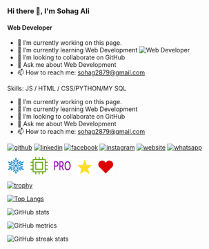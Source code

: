 ### Hi there 👋, I'm Sohag Ali
#### Web Developer

- 🔭 I’m currently working on this page. 
- 🌱 I’m currently learning Web Development                            ![Web Developer](https://cdn.dribbble.com/users/2131993/screenshots/4948736/thoughtworks-gif_dribbble.gif)
- 👯 I’m looking to collaborate on GitHub 
- 💬 Ask me about Web Development 
- 📫 How to reach me: sohag2879@gmail.com 

Skills:   JS / HTML / CSS/PYTHON/MY SQL

- 🔭 I’m currently working on this page. 
- 🌱 I’m currently learning Web Development 
- 👯 I’m looking to collaborate on GitHub 
- 💬 Ask me about Web Development 
- 📫 How to reach me: sohag2879@gmail.com 


[<img src='https://cdn.jsdelivr.net/npm/simple-icons@3.0.1/icons/github.svg' alt='github' height='40'>](https://github.com/sohag142)  [<img src='https://cdn.jsdelivr.net/npm/simple-icons@3.0.1/icons/linkedin.svg' alt='linkedin' height='40'>](https://www.linkedin.com/in/http://www.linkedin.com/in//)  [<img src='https://cdn.jsdelivr.net/npm/simple-icons@3.0.1/icons/facebook.svg' alt='facebook' height='40'>](https://www.facebook.com/https://www.facebook.com/sohag.sarkar.2879?mibextid=ZbWKwL)  [<img src='https://cdn.jsdelivr.net/npm/simple-icons@3.0.1/icons/instagram.svg' alt='instagram' height='40'>](https://www.instagram.com/https://instagram.com/sohag__sarkar_?igshid=MzNlNGNkZWQ4Mg==/)  [<img src='https://cdn.jsdelivr.net/npm/simple-icons@3.0.1/icons/icloud.svg' alt='website' height='40'>](https://sites.google.com/d/1ne7DxlEW4ji4HLDoi25353vSMF3YgLBD/p/1Cq0EieVmYp-YvIjNrJWWXJUeSXpQaoqM/edit)  [<img src='https://cdn.jsdelivr.net/npm/simple-icons@3.0.1/icons/whatsapp.svg' alt='whatsapp' height='40'>](https://wa.me/qr/V6DZZXTORNH3F1)  

<a href='https://archiveprogram.github.com/'><img src='https://raw.githubusercontent.com/acervenky/animated-github-badges/master/assets/acbadge.gif' width='40' height='40'></a> <a href='https://docs.github.com/en/developers'><img src='https://raw.githubusercontent.com/acervenky/animated-github-badges/master/assets/devbadge.gif' width='40' height='40'></a> <a href='https://github.com/pricing'><img src='https://raw.githubusercontent.com/acervenky/animated-github-badges/master/assets/pro.gif' width='40' height='40'></a> <a href='https://stars.github.com/'><img src='https://raw.githubusercontent.com/acervenky/animated-github-badges/master/assets/starbadge.gif' width='35' height='35'></a> <a href='https://docs.github.com/en/github/supporting-the-open-source-community-with-github-sponsors'><img src='https://raw.githubusercontent.com/acervenky/animated-github-badges/master/assets/sponsorbadge.gif' width='35' height='35'></a> 

[![trophy](https://github-profile-trophy.vercel.app/?username=sohag142)](https://github.com/ryo-ma/github-profile-trophy)

[![Top Langs](https://github-readme-stats.vercel.app/api/top-langs/?username=sohag142)](https://github.com/anuraghazra/github-readme-stats)

![GitHub stats](https://github-readme-stats.vercel.app/api?username=sohag142&show_icons=true)  

![GitHub metrics](https://metrics.lecoq.io/sohag142)  

![GitHub streak stats](https://streak-stats.demolab.com/?user=sohag142)  

